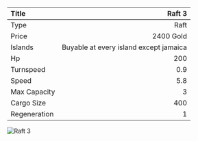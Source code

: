 |Title        | Raft 3   
|:-|-:
|Type         | Raft                  
|Price        | 2400 Gold    
|Islands      | Buyable at every island except jamaica
|Hp           | 200
|Turnspeed    | 0.9
|Speed        | 5.8
|Max Capacity | 3
|Cargo Size   | 400
|Regeneration | 1

<img src="assets/img/raft.png" alt="Raft 3">
